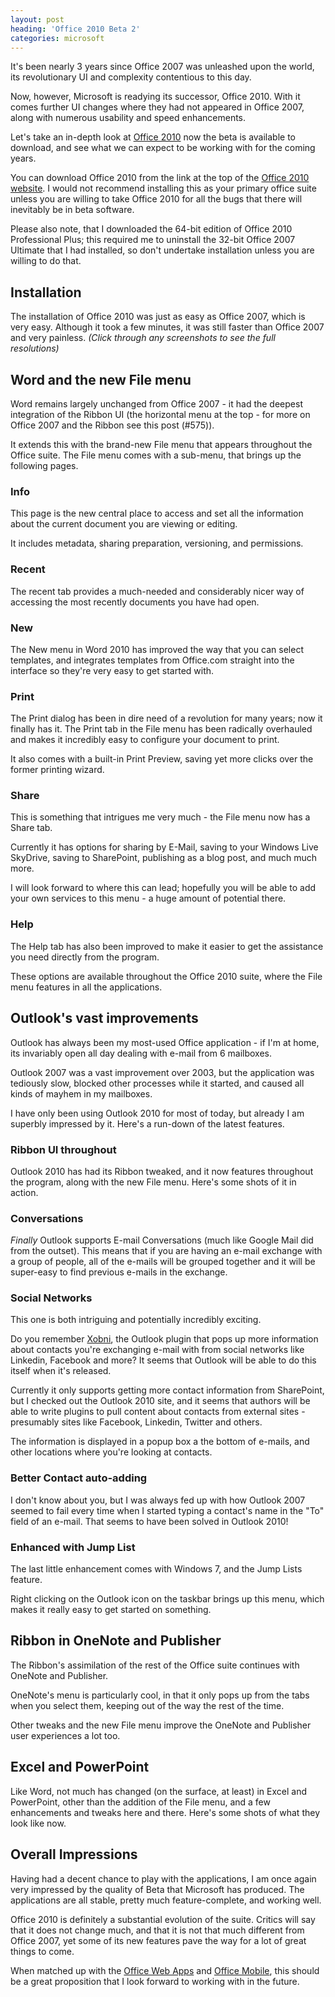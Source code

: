 ```yaml
---
layout: post
heading: 'Office 2010 Beta 2'
categories: microsoft
---
```


It's been nearly 3 years since Office 2007 was unleashed upon the world, its revolutionary UI and complexity contentious to this day.

Now, however, Microsoft is readying its successor, Office 2010. With it comes further UI changes where they had not appeared in Office 2007, along with numerous usability and speed enhancements.

Let's take an in-depth look at [Office 2010](https://web.archive.org/web/20100208223717/http://www.microsoft.com/office/2010/en/default.aspx) now the beta is available to download, and see what we can expect to be working with for the coming years.

You can download Office 2010 from the link at the top of the [Office 2010 website](https://web.archive.org/web/20100208223717/http://www.microsoft.com/office/2010/en/default.aspx). I would not recommend installing this as your primary office suite unless you are willing to take Office 2010 for all the bugs that there will inevitably be in beta software.

Please also note, that I downloaded the 64-bit edition of Office 2010 Professional Plus; this required me to uninstall the 32-bit Office 2007 Ultimate that I had installed, so don't undertake installation unless you are willing to do that.

<!-- Replace missing image from http://media.chris-alexander.co.uk/wp-content/uploads/2009/11/logo.jpg -->

## Installation

The installation of Office 2010 was just as easy as Office 2007, which is very easy. Although it took a few minutes, it was still faster than Office 2007 and very painless. *(Click through any screenshots to see the full resolutions)*

<!-- Replace missing image from http://media.chris-alexander.co.uk/wp-content/uploads/2009/11/office-installing-300x244.jpg -->

<!-- Replace missing image from http://media.chris-alexander.co.uk/wp-content/uploads/2009/11/office-updates-300x169.jpg -->

## Word and the new File menu

Word remains largely unchanged from Office 2007 - it had the deepest integration of the Ribbon UI (the horizontal menu at the top - for more on Office 2007 and the Ribbon see this post (#575)).

<!-- Replace missing image from http://media.chris-alexander.co.uk/wp-content/uploads/2009/11/word-loading-300x201.jpg -->

<!-- Replace missing image from http://media.chris-alexander.co.uk/wp-content/uploads/2009/11/word-document-300x209.jpg -->

It extends this with the brand-new File menu that appears throughout the Office suite. The File menu comes with a sub-menu, that brings up the following pages.

### Info

This page is the new central place to access and set all the information about the current document you are viewing or editing.

It includes metadata, sharing preparation, versioning, and permissions.

<!-- Replace missing image from http://media.chris-alexander.co.uk/wp-content/uploads/2009/11/word-info-300x209.jpg -->

### Recent

The recent tab provides a much-needed and considerably nicer way of accessing the most recently documents you have had open.

<!-- Replace missing image from http://media.chris-alexander.co.uk/wp-content/uploads/2009/11/word-recent-300x209.jpg -->

### New

The New menu in Word 2010 has improved the way that you can select templates, and integrates templates from Office.com straight into the interface so they're very easy to get started with.

<!-- Replace missing image from http://media.chris-alexander.co.uk/wp-content/uploads/2009/11/word-new-300x209.jpg -->

### Print

The Print dialog has been in dire need of a revolution for many years; now it finally has it. The Print tab in the File menu has been radically overhauled and makes it incredibly easy to configure your document to print.

It also comes with a built-in Print Preview, saving yet more clicks over the former printing wizard.

<!-- Replace missing image from http://media.chris-alexander.co.uk/wp-content/uploads/2009/11/word-print-300x209.jpg -->

### Share

This is something that intrigues me very much - the File menu now has a Share tab.

Currently it has options for sharing by E-Mail, saving to your Windows Live SkyDrive, saving to SharePoint, publishing as a blog post, and much much more.

I will look forward to where this can lead; hopefully you will be able to add your own services to this menu - a huge amount of potential there.

<!-- Replace missing image from http://media.chris-alexander.co.uk/wp-content/uploads/2009/11/word-share-300x209.jpg -->

### Help

The Help tab has also been improved to make it easier to get the assistance you need directly from the program.

<!-- Replace missing image from http://media.chris-alexander.co.uk/wp-content/uploads/2009/11/word-help-300x209.jpg -->

These options are available throughout the Office 2010 suite, where the File menu features in all the applications.

## Outlook's vast improvements

Outlook has always been my most-used Office application - if I'm at home, its invariably open all day dealing with e-mail from 6 mailboxes.

Outlook 2007 was a vast improvement over 2003, but the application was tediously slow, blocked other processes while it started, and caused all kinds of mayhem in my mailboxes.

I have only been using Outlook 2010 for most of today, but already I am superbly impressed by it. Here's a run-down of the latest features.

### Ribbon UI throughout

Outlook 2010 has had its Ribbon tweaked, and it now features throughout the program, along with the new File menu. Here's some shots of it in action.

<!-- Replace missing image from http://media.chris-alexander.co.uk/wp-content/uploads/2009/11/outlook-today-300x189.jpg -->

<!-- Replace missing image from http://media.chris-alexander.co.uk/wp-content/uploads/2009/11/outlook-overview-300x189.jpg -->

<!-- Replace missing image from http://media.chris-alexander.co.uk/wp-content/uploads/2009/11/outlook-calendar-300x189.jpg -->

<!-- Replace missing image from http://media.chris-alexander.co.uk/wp-content/uploads/2009/11/outlook-contacts-300x189.jpg -->

<!-- Replace missing image from http://media.chris-alexander.co.uk/wp-content/uploads/2009/11/outlook-email-300x194.jpg -->

### Conversations

*Finally* Outlook supports E-mail Conversations (much like Google Mail did from the outset). This means that if you are having an e-mail exchange with a group of people, all of the e-mails will be grouped together and it will be super-easy to find previous e-mails in the exchange.

<!-- Replace missing image from http://media.chris-alexander.co.uk/wp-content/uploads/2009/11/outlook-conversation-300x139.jpg -->

### Social Networks

This one is both intriguing and potentially incredibly exciting.

Do you remember [Xobni](http://xobni.com), the Outlook plugin that pops up more information about contacts you're exchanging e-mail with from social networks like Linkedin, Facebook and more? It seems that Outlook will be able to do this itself when it's released.

Currently it only supports getting more contact information from SharePoint, but I checked out the Outlook 2010 site, and it seems that authors will be able to write plugins to pull content about contacts from external sites - presumably sites like Facebook, Linkedin, Twitter and others.

The information is displayed in a popup box a the bottom of e-mails, and other locations where you're looking at contacts.

<!-- Replace missing image from http://media.chris-alexander.co.uk/wp-content/uploads/2009/11/outlook-personpreview-300x189.jpg -->

<!-- Replace missing image from http://media.chris-alexander.co.uk/wp-content/uploads/2009/11/outlook-socialnetworks-300x250.jpg -->

<!-- Replace missing image from http://media.chris-alexander.co.uk/wp-content/uploads/2009/11/outlook-socialnetworkpage-300x245.jpg -->

### Better Contact auto-adding

I don't know about you, but I was always fed up with how Outlook 2007 seemed to fail every time when I started typing a contact's name in the "To" field of an e-mail. That seems to have been solved in Outlook 2010!

<!-- Replace missing image from http://media.chris-alexander.co.uk/wp-content/uploads/2009/11/outlook-contactadd-300x188.jpg -->

### Enhanced with Jump List

The last little enhancement comes with Windows 7, and the Jump Lists feature.

Right clicking on the Outlook icon on the taskbar brings up this menu, which makes it really easy to get started on something.

<!-- Replace missing image from http://media.chris-alexander.co.uk/wp-content/uploads/2009/11/outlook-jumplist-300x232.jpg -->

## Ribbon in OneNote and Publisher

The Ribbon's assimilation of the rest of the Office suite continues with OneNote and Publisher.

OneNote's menu is particularly cool, in that it only pops up from the tabs when you select them, keeping out of the way the rest of the time.

Other tweaks and the new File menu improve the OneNote and Publisher user experiences a lot too.

<!-- Replace missing image from http://media.chris-alexander.co.uk/wp-content/uploads/2009/11/onenote-popupmenu-300x232.jpg -->

<!-- Replace missing image from http://media.chris-alexander.co.uk/wp-content/uploads/2009/11/onenote-newmenu-300x232.jpg -->

<!-- Replace missing image from http://media.chris-alexander.co.uk/wp-content/uploads/2009/11/publisher-document-300x189.jpg -->

<!-- Replace missing image from http://media.chris-alexander.co.uk/wp-content/uploads/2009/11/publisher-templates-300x189.jpg -->

## Excel and PowerPoint

Like Word, not much has changed (on the surface, at least) in Excel and PowerPoint, other than the addition of the File menu, and a few enhancements and tweaks here and there. Here's some shots of what they look like now.

<!-- Replace missing image from http://media.chris-alexander.co.uk/wp-content/uploads/2009/11/powerpoint-slide-300x189.jpg -->

<!-- Replace missing image from http://media.chris-alexander.co.uk/wp-content/uploads/2009/11/powerpoint-new-300x189.jpg -->

<!-- Replace missing image from http://media.chris-alexander.co.uk/wp-content/uploads/2009/11/excel-info-300x191.jpg -->

<!-- Replace missing image from http://media.chris-alexander.co.uk/wp-content/uploads/2009/11/excel-defaultview-300x191.jpg -->

<!-- Replace missing image from http://media.chris-alexander.co.uk/wp-content/uploads/2009/11/excel-pagelayoutview-300x191.jpg -->

## Overall Impressions

Having had a decent chance to play with the applications, I am once again very impressed by the quality of Beta that Microsoft has produced. The applications are all stable, pretty much feature-complete, and working well.

Office 2010 is definitely a substantial evolution of the suite. Critics will say that it does not change much, and that it is not that much different from Office 2007, yet some of its new features pave the way for a lot of great things to come.

When matched up with the [Office Web Apps](https://web.archive.org/web/20100218115611/http://www.microsoft.com/office/2010/en/office-web-apps/default.aspx) and [Office Mobile](https://web.archive.org/web/20100214222815/%20http://www.microsoft.com/office/2010/en/mobile/default.aspx), this should be a great proposition that I look forward to working with in the future.